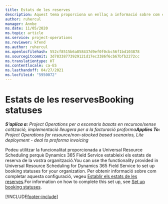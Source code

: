 ```yaml
---
title: Estats de les reserves
description: Aquest tema proporciona un enllaç a informació sobre com configurar els estats de reserva a Project Operations.
author: ruhercul
manager: Annbe
ms.date: 11/05/2020
ms.topic: article
ms.service: project-operations
ms.reviewer: kfend
ms.author: ruhercul
ms.openlocfilehash: 552cf8515b6a858437d9ef0f0cbc56f1bd103878
ms.sourcegitcommit: 3d78338773929121d17ec3386f6cb67bfb2272cc
ms.translationtype: HT
ms.contentlocale: ca-ES
ms.lasthandoff: 04/27/2021
ms.locfileid: "5950072"
---
```

# <a name="booking-statuses"></a><span data-ttu-id="f9065-103">Estats de les reserves</span><span class="sxs-lookup"><span data-stu-id="f9065-103">Booking statuses</span></span>

<span data-ttu-id="f9065-104">_**S'aplica a:** Project Operations per a escenaris basats en recursos/sense cotització, implementació lleugera per a la facturació proforma_</span><span class="sxs-lookup"><span data-stu-id="f9065-104">_**Applies To:** Project Operations for resource/non-stocked based scenarios, Lite deployment - deal to proforma invoicing_</span></span>

<span data-ttu-id="f9065-105">Podeu utilitzar la funcionalitat proporcionada a Universal Resource Scheduling perquè Dynamics 365 Field Service estableixi els estats de reserva de la vostra organització.</span><span class="sxs-lookup"><span data-stu-id="f9065-105">You can use the functionality provided in Universal Resource Scheduling for Dynamics 365 Field Service to set up booking statuses for your organization.</span></span> <span data-ttu-id="f9065-106">Per obtenir informació sobre com completar aquesta configuració, vegeu [Establir els estats de les reserves](/dynamics365/field-service/set-up-booking-statuses).</span><span class="sxs-lookup"><span data-stu-id="f9065-106">For information on how to complete this set up, see [Set up booking statuses](/dynamics365/field-service/set-up-booking-statuses).</span></span>


[!INCLUDE[footer-include](../includes/footer-banner.md)]